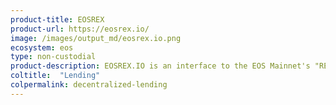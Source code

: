 ```yaml
---
product-title: EOSREX
product-url: https://eosrex.io/
image: /images/output_md/eosrex.io.png
ecosystem: eos
type: non-custodial
product-description: EOSREX.IO is an interface to the EOS Mainnet's "REX" smart, where users can lend EOS and borrow CPU & NET resources.
coltitle:  "Lending"
colpermalink: decentralized-lending
---
```

